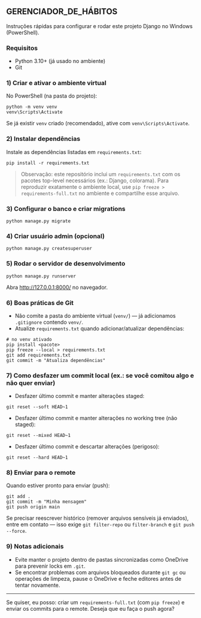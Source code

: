 ## GERENCIADOR_DE_HÁBITOS

Instruções rápidas para configurar e rodar este projeto Django no Windows (PowerShell).

### Requisitos
- Python 3.10+ (já usado no ambiente)
- Git

### 1) Criar e ativar o ambiente virtual
No PowerShell (na pasta do projeto):

```pwsh
python -m venv venv
venv\Scripts\Activate
```

Se já existir `venv` criado (recomendado), ative com `venv\Scripts\Activate`.

### 2) Instalar dependências
Instale as dependências listadas em `requirements.txt`:

```pwsh
pip install -r requirements.txt
```

> Observação: este repositório inclui um `requirements.txt` com os pacotes top-level necessários (ex.: Django, colorama). Para reproduzir exatamente o ambiente local, use `pip freeze > requirements-full.txt` no ambiente e compartilhe esse arquivo.

### 3) Configurar o banco e criar migrations
```pwsh
python manage.py migrate
```

### 4) Criar usuário admin (opcional)
```pwsh
python manage.py createsuperuser
```

### 5) Rodar o servidor de desenvolvimento
```pwsh
python manage.py runserver
```

Abra http://127.0.0.1:8000/ no navegador.

### 6) Boas práticas de Git
- Não comite a pasta do ambiente virtual (`venv/`) — já adicionamos `.gitignore` contendo `venv/`.
- Atualize `requirements.txt` quando adicionar/atualizar dependências:

```pwsh
# no venv ativado
pip install <pacote>
pip freeze --local > requirements.txt
git add requirements.txt
git commit -m "Atualiza dependências"
```

### 7) Como desfazer um commit local (ex.: se você comitou algo e não quer enviar)
- Desfazer último commit e manter alterações staged:
```pwsh
git reset --soft HEAD~1
```
- Desfazer último commit e manter alterações no working tree (não staged):
```pwsh
git reset --mixed HEAD~1
```
- Desfazer último commit e descartar alterações (perigoso):
```pwsh
git reset --hard HEAD~1
```

### 8) Enviar para o remote
Quando estiver pronto para enviar (push):

```pwsh
git add .
git commit -m "Minha mensagem"
git push origin main
```

Se precisar reescrever histórico (remover arquivos sensíveis já enviados), entre em contato — isso exige `git filter-repo` ou `filter-branch` e `git push --force`.

### 9) Notas adicionais
- Evite manter o projeto dentro de pastas sincronizadas como OneDrive para prevenir locks em `.git`.
- Se encontrar problemas com arquivos bloqueados durante `git gc` ou operações de limpeza, pause o OneDrive e feche editores antes de tentar novamente.

---

Se quiser, eu posso: criar um `requirements-full.txt` (com `pip freeze`) e enviar os commits para o remote. Deseja que eu faça o push agora? 
